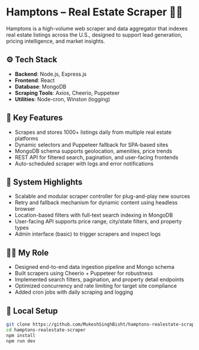# Hamptons – Real Estate Scraper 🏡🔎

Hamptons is a high-volume web scraper and data aggregator that indexes real estate listings across the U.S., designed to support lead generation, pricing intelligence, and market insights.

## ⚙️ Tech Stack

- **Backend**: Node.js, Express.js
- **Frontend**: React
- **Database**: MongoDB
- **Scraping Tools**: Axios, Cheerio, Puppeteer
- **Utilities**: Node-cron, Winston (logging)

## 🔑 Key Features

- Scrapes and stores 1000+ listings daily from multiple real estate platforms
- Dynamic selectors and Puppeteer fallback for SPA-based sites
- MongoDB schema supports geolocation, amenities, price trends
- REST API for filtered search, pagination, and user-facing frontends
- Auto-scheduled scraper with logs and error notifications

## 🧠 System Highlights

- Scalable and modular scraper controller for plug-and-play new sources
- Retry and fallback mechanism for dynamic content using headless browser
- Location-based filters with full-text search indexing in MongoDB
- User-facing API supports price range, city/state filters, and property types
- Admin interface (basic) to trigger scrapers and inspect logs

## 👨‍💻 My Role

- Designed end-to-end data ingestion pipeline and Mongo schema
- Built scrapers using Cheerio + Puppeteer for robustness
- Implemented search filters, pagination, and property detail endpoints
- Optimized concurrency and rate limiting for target site compliance
- Added cron jobs with daily scraping and logging

## 🚀 Local Setup

```bash
git clone https://github.com/MukeshSinghBisht/hamptons-realestate-scraper.git
cd hamptons-realestate-scraper
npm install
npm run dev
